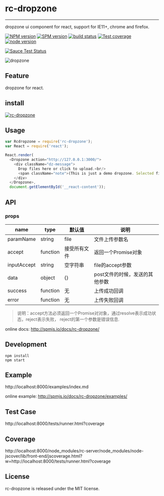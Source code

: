 # rc-dropzone
---

dropzone ui component for react, support for IE11+, chrome and firefox.

[![NPM version][npm-image]][npm-url]
[![SPM version](http://spmjs.io/badge/rc-dropzone)](http://spmjs.io/package/rc-dropzone)
[![build status][travis-image]][travis-url]
[![Test coverage][coveralls-image]][coveralls-url]
[![node version][node-image]][node-url]

[![Sauce Test Status][saucelabs-image]][saucelabs-url]

[npm-image]: http://img.shields.io/npm/v/rc-dropzone.svg?style=flat-square
[npm-url]: http://npmjs.org/package/rc-dropzone
[travis-image]: https://img.shields.io/travis/react-component/dropzone.svg?style=flat-square
[travis-url]: https://travis-ci.org/react-component/dropzone
[coveralls-image]: https://img.shields.io/coveralls/react-component/dropzone.svg?style=flat-square
[coveralls-url]: https://coveralls.io/r/react-component/dropzone?branch=master
[node-image]: https://img.shields.io/badge/node.js-%3E=_0.10-green.svg?style=flat-square
[node-url]: http://nodejs.org/download/
[saucelabs-image]: https://saucelabs.com/browser-matrix/ewardsong.svg
[saucelabs-url]: https://saucelabs.com/u/ewardsong

![dropzone](https://cloud.githubusercontent.com/assets/452899/7336023/99e4753a-ec18-11e4-8052-b72136deef98.gif)

## Feature

dropzone for react.

## install

[![rc-dropzone](https://nodei.co/npm/rc-dropzone.png)](https://npmjs.org/package/rc-dropzone)

## Usage

```js
var Rcdropzone = require('rc-dropzone');
var React = require('react');

React.render(
  <Dropzone action="http://127.0.0.1:3000/">
	<div className="dz-message">
	  Drop files here or click to upload.<br/>
	  <span className="note">(This is just a demo dropzone. Selected files are <strong>not</strong> actually uploaded.)</span>
	</div>
  </Dropzone>,
  document.getElementById('__react-content'));
```

## API

### props

|name|type|默认值| 说明|
|-----|---|--------|----|
|paramName| string | file | 文件上传参数名 |
|accept | function | 接受所有文件| 返回一个Promise对象 |
|inputAccept| string | 空字符串 | file的accept参数|
| data | object | {} | post文件的时候，发送的其他参数 |
| success | function |无 | 上传成功回调 |
| error | function |无| 上传失败回调 |

> 说明：accept方法必须返回一个Promise对对象，通过resolve表示成功状态，reject表示失败，
> reject的第一个参数是错误信息.

online docs: http://spmjs.io/docs/rc-dropzone/

## Development

```
npm install
npm start
```

## Example

http://localhost:8000/examples/index.md

online example: http://spmjs.io/docs/rc-dropzone/examples/

## Test Case

http://localhost:8000/tests/runner.html?coverage

## Coverage

http://localhost:8000/node_modules/rc-server/node_modules/node-jscover/lib/front-end/jscoverage.html?w=http://localhost:8000/tests/runner.html?coverage

## License

rc-dropzone is released under the MIT license.
